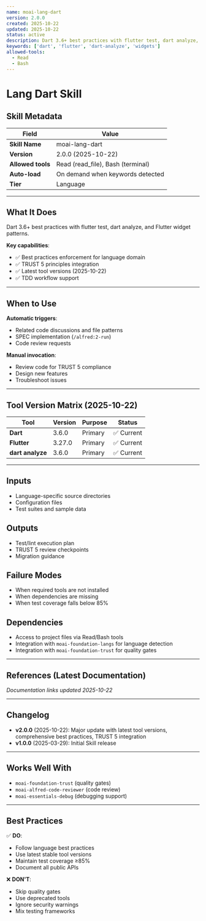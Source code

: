 ```yaml
---
name: moai-lang-dart
version: 2.0.0
created: 2025-10-22
updated: 2025-10-22
status: active
description: Dart 3.6+ best practices with flutter test, dart analyze, and Flutter widget patterns.
keywords: ['dart', 'flutter', 'dart-analyze', 'widgets']
allowed-tools:
  - Read
  - Bash
---
```


# Lang Dart Skill

## Skill Metadata

| Field | Value |
| ----- | ----- |
| **Skill Name** | moai-lang-dart |
| **Version** | 2.0.0 (2025-10-22) |
| **Allowed tools** | Read (read_file), Bash (terminal) |
| **Auto-load** | On demand when keywords detected |
| **Tier** | Language |

---

## What It Does

Dart 3.6+ best practices with flutter test, dart analyze, and Flutter widget patterns.

**Key capabilities**:
- ✅ Best practices enforcement for language domain
- ✅ TRUST 5 principles integration
- ✅ Latest tool versions (2025-10-22)
- ✅ TDD workflow support

---

## When to Use

**Automatic triggers**:
- Related code discussions and file patterns
- SPEC implementation (`/alfred:2-run`)
- Code review requests

**Manual invocation**:
- Review code for TRUST 5 compliance
- Design new features
- Troubleshoot issues

---

## Tool Version Matrix (2025-10-22)

| Tool | Version | Purpose | Status |
|------|---------|---------|--------|
| **Dart** | 3.6.0 | Primary | ✅ Current |
| **Flutter** | 3.27.0 | Primary | ✅ Current |
| **dart analyze** | 3.6.0 | Primary | ✅ Current |

---

## Inputs

- Language-specific source directories
- Configuration files
- Test suites and sample data

## Outputs

- Test/lint execution plan
- TRUST 5 review checkpoints
- Migration guidance

## Failure Modes

- When required tools are not installed
- When dependencies are missing
- When test coverage falls below 85%

## Dependencies

- Access to project files via Read/Bash tools
- Integration with `moai-foundation-langs` for language detection
- Integration with `moai-foundation-trust` for quality gates

---

## References (Latest Documentation)

_Documentation links updated 2025-10-22_

---

## Changelog

- **v2.0.0** (2025-10-22): Major update with latest tool versions, comprehensive best practices, TRUST 5 integration
- **v1.0.0** (2025-03-29): Initial Skill release

---

## Works Well With

- `moai-foundation-trust` (quality gates)
- `moai-alfred-code-reviewer` (code review)
- `moai-essentials-debug` (debugging support)

---

## Best Practices

✅ **DO**:
- Follow language best practices
- Use latest stable tool versions
- Maintain test coverage ≥85%
- Document all public APIs

❌ **DON'T**:
- Skip quality gates
- Use deprecated tools
- Ignore security warnings
- Mix testing frameworks
